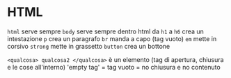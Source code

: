 # HTML

`html` serve sempre
`body` serve sempre dentro html
da `h1` a `h6` crea un intestazione
`p` crea un paragrafo
`br` manda a capo (tag vuoto)
`em` mette in corsivo
`strong` mette in grassetto
`button` crea un bottone

`<qualcosa> qualcosa2 </qualcosa>` è un elemento (tag di apertura, chiusura e le cose all'interno)
'empty tag' = tag vuoto = no chiusura e no contenuto
